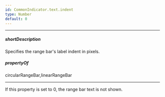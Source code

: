 ```yaml
---
id: CommonIndicator.text.indent
type: Number
default: 0
---
```

---
##### shortDescription
Specifies the range bar's label indent in pixels.

##### propertyOf
circularRangeBar,linearRangeBar

---
If this property is set to 0, the range bar text is not shown.